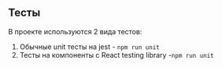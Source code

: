 ## Тесты

В проекте используются 2 вида тестов:
1) Обычные unit тесты на jest - `npm run unit`
2) Тесты на компоненты с React testing library -`npm run unit`
